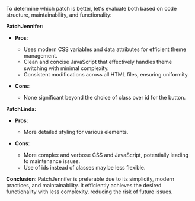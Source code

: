 

To determine which patch is better, let's evaluate both based on code structure, maintainability, and functionality:

**PatchJennifer:**
- **Pros**: 
  - Uses modern CSS variables and data attributes for efficient theme management.
  - Clean and concise JavaScript that effectively handles theme switching with minimal complexity.
  - Consistent modifications across all HTML files, ensuring uniformity.

- **Cons**:
  - None significant beyond the choice of class over id for the button.

**PatchLinda:**
- **Pros**: 
  - More detailed styling for various elements.
  
- **Cons**:
  - More complex and verbose CSS and JavaScript, potentially leading to maintenance issues.
  - Use of ids instead of classes may be less flexible.

**Conclusion**:
PatchJennifer is preferable due to its simplicity, modern practices, and maintainability. It efficiently achieves the desired functionality with less complexity, reducing the risk of future issues.
